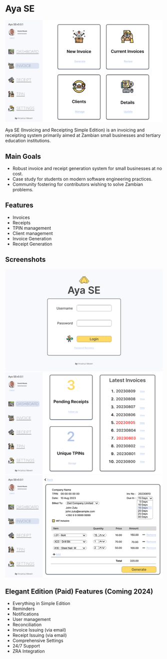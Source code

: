 
# Aya SE 

![Invoice menu](/screenshots/Invoice.png)

Aya SE (Invoicing and Receipting Simple Edition) is an invoicing and receipting system primarily aimed at Zambian small businesses and tertiary education institutions.

## Main Goals
* Robust invoice and receipt generation system for small businesses at no cost.
* Case study for students on modern software engineering practices.
* Community fostering for contributors wishing to solve Zambian problems.

## Features

* Invoices
* Receipts
* TPIN management
* Client management
* Invoice Generation
* Receipt Generation

## Screenshots
![Login](/screenshots/Login.png) ![Dashboard](/screenshots/Dashboard.png) ![New Invoice](/screenshots/Invoice%20-%20New%20Invoice.png)

## Elegant Edition (Paid) Features (Coming 2024)

* Everything in Simple Edition
* Reminders
* Notifications
* User management
* Reconciliation
* Invoice Issuing (via email)
* Receipt Issuing (via email)
* Comprehensive Settings
* 24/7 Support
* ZRA Integration

